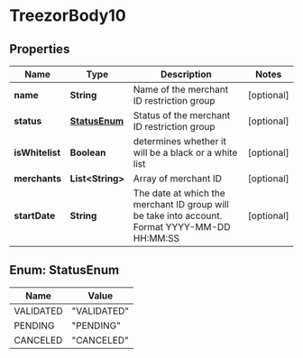 
# TreezorBody10

## Properties
Name | Type | Description | Notes
------------ | ------------- | ------------- | -------------
**name** | **String** | Name of the merchant ID restriction group |  [optional]
**status** | [**StatusEnum**](#StatusEnum) | Status of the merchant ID restriction group |  [optional]
**isWhitelist** | **Boolean** | determines whether it will be a black or a white list |  [optional]
**merchants** | **List&lt;String&gt;** | Array of merchant ID |  [optional]
**startDate** | **String** | The date at which the merchant ID group will be take into account. Format YYYY-MM-DD HH:MM:SS |  [optional]


<a name="StatusEnum"></a>
## Enum: StatusEnum
Name | Value
---- | -----
VALIDATED | &quot;VALIDATED&quot;
PENDING | &quot;PENDING&quot;
CANCELED | &quot;CANCELED&quot;



